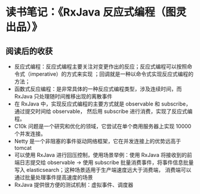 # 读书笔记：《RxJava 反应式编程（图灵出品）》

## 阅读后的收获

* 反应式编程：反应式编程主要关注对变更作出的反应；反应式编程可以按照命令式（imperative）的方式来实现
；回调就是一种以命令式实现反应式编程的方法；
* 函数式反应编程：是非常具体的一种反应式编程类型，涉及连续时间，而 RxJava 只处理随时间推移出现的离散事件
* 在 RxJava 中，实现反应式编程的主要方式就是 observable 和 subscribe，通过提交时间给 observable，
  然后用 subscribe 进行消费，实现了反应式编程。
* C10k 问题是一个研究和优化的领域，它尝试在单个商用服务器上实现 10000 个并发连接。
* Netty 是一个非阻塞的事件驱动网络框架，它在并发连接上的优势远高于 tomcat
* 可以使用 RxJava 进行回压控制，使用场景举例：使用 RxJava 将接收到的前端日志提交给 observable -> 
  使用 subscribe 批量消费事件，将事件信息批量写入 elasticsearch；这种场景适用于生产端速度远大于消费端，
  消费端可以通过批量处理事件提高速度的场景
* RxJava 提供很方便的测试机制：虚拟事件、调度器
